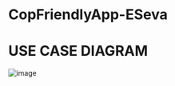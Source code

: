 # CopFriendlyApp-ESeva

# USE CASE DIAGRAM

![image](https://github.com/Krisvi2004/CopFriendlyApp-ESeva/assets/163515716/66a2f08a-a1e9-4c32-86ab-cc1a144d9e02)
